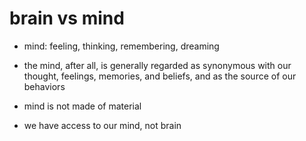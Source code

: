 # brain vs mind


- mind: feeling, thinking, remembering, dreaming

- the mind, after all, is generally regarded as synonymous with our thought,
  feelings, memories, and beliefs, and as the source of our behaviors

- mind is not made of material

- we have access to our mind, not brain
